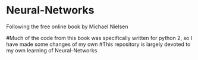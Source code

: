 # Neural-Networks
Following the free online book by Michael Nielsen

#Much of the code from this book was specifically written for python 2, so I have made some changes of my own
#This repository is largely devoted to my own learning of Neural-Networks
